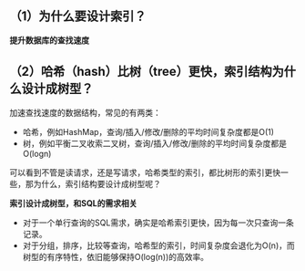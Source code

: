 ## （1）为什么要设计索引？

**提升数据库的查找速度**

## （2）哈希（hash）比树（tree）更快，索引结构为什么设计成树型？

加速查找速度的数据结构，常见的有两类：
* 哈希，例如HashMap，查询/插入/修改/删除的平均时间复杂度都是O(1)
* 树，例如平衡二叉收索二叉树，查询/插入/修改/删除的平均时间复杂度都是O(logn)

可以看到不管是读请求，还是写请求，哈希类型的索引，都比树形的索引更快一些，那为什么，索引结构要设计成树型呢？

**索引设计成树型，和SQL的需求相关**

* 对于一个单行查询的SQL需求，确实是哈希索引更快，因为每一次只查询一条记录。
* 对于分组，排序，比较等查询，哈希型的索引，时间复杂度会退化为O(n)，而树型的有序特性，依旧能够保持O(log(n))的高效率。
